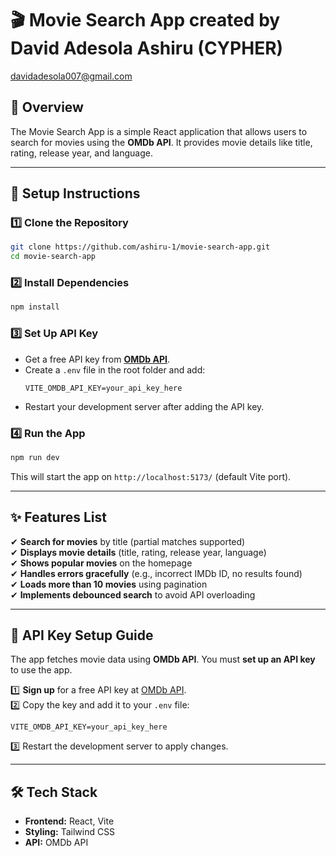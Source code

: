 # 🎬 Movie Search App created by David Adesola Ashiru (CYPHER)
davidadesola007@gmail.com

## 📌 Overview
The Movie Search App is a simple React application that allows users to search for movies using the **OMDb API**. It provides movie details like title, rating, release year, and language.

---

## 🚀 Setup Instructions

### 1️⃣ Clone the Repository
```bash
git clone https://github.com/ashiru-1/movie-search-app.git
cd movie-search-app
```

### 2️⃣ Install Dependencies
```bash
npm install
```

### 3️⃣ Set Up API Key
- Get a free API key from **[OMDb API](https://www.omdbapi.com/apikey.aspx)**.
- Create a `.env` file in the root folder and add:
  ```env
  VITE_OMDB_API_KEY=your_api_key_here
  ```
- Restart your development server after adding the API key.

### 4️⃣ Run the App
```bash
npm run dev
```
This will start the app on `http://localhost:5173/` (default Vite port).

---

## ✨ Features List
✔ **Search for movies** by title (partial matches supported)  
✔ **Displays movie details** (title, rating, release year, language)  
✔ **Shows popular movies** on the homepage  
✔ **Handles errors gracefully** (e.g., incorrect IMDb ID, no results found)  
✔ **Loads more than 10 movies** using pagination  
✔ **Implements debounced search** to avoid API overloading

---

## 🔑 API Key Setup Guide
The app fetches movie data using **OMDb API**. You must **set up an API key** to use the app.

1️⃣ **Sign up** for a free API key at [OMDb API](https://www.omdbapi.com/apikey.aspx).  
2️⃣ Copy the key and add it to your `.env` file:  
   ```env
   VITE_OMDB_API_KEY=your_api_key_here
   ```
3️⃣ Restart the development server to apply changes.

---

## 🛠 Tech Stack
- **Frontend:** React, Vite  
- **Styling:** Tailwind CSS 
- **API:** OMDb API  
